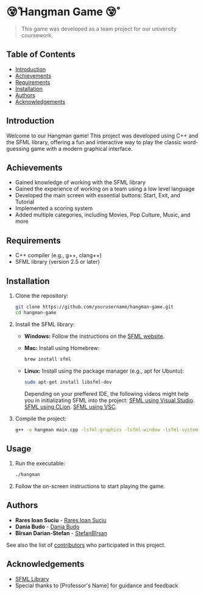 # 😵̷̊̊ Hangman Game 😵̷̊̊

> This game was developed as a team project for our university coursework.

## Table of Contents

- [Introduction](#introduction)
- [Achievements](#achievements)
- [Requirements](#requirements)
- [Installation](#installation)
- [Authors](#authors)
- [Acknowledgements](#acknowledgements)

## Introduction

Welcome to our Hangman game! This project was developed using C++ and the SFML library, offering a fun and interactive way to play the classic word-guessing game with a modern graphical interface.

## Achievements

- Gained knowledge of working with the SFML library
- Gained the experience of working on a team using a low level language
- Developed the main screen with essential buttons: Start, Exit, and Tutorial
- Implemented a scoring system
- Added multiple categories, including Movies, Pop Culture, Music, and more

## Requirements

- C++ compiler (e.g., g++, clang++)
- SFML library (version 2.5 or later)

## Installation

1. Clone the repository:
    ```sh
    git clone https://github.com/yourusername/hangman-game.git
    cd hangman-game
    ```

2. Install the SFML library:
    - **Windows:** Follow the instructions on the [SFML website](https://www.sfml-dev.org/tutorials/2.5/start-vc.php).

    - **Mac:** Install using Homebrew:
      ```sh
      brew install sfml
      ```
    - **Linux:** Install using the package manager (e.g., apt for Ubuntu):
      ```sh
      sudo apt-get install libsfml-dev
      ```

      Depending on your preffered IDE, the following videos might help you in initializating SFML into the project:
      [SFML using Visual Studio](https://youtu.be/lFzpkvrscs4?si=Ryo4CFrFSla6d4ED).
      [SFML using CLion](https://youtu.be/EXY7MNqKHTc?si=FnTofw8kUa_PVNkg).
      [SFML using VSC](https://www.youtube.com/watch?v=Ljhpsdz8Ouo).

2. Compile the project:
    ```sh
    g++ -o hangman main.cpp -lsfml-graphics -lsfml-window -lsfml-system
    ```

## Usage

1. Run the executable:
    ```sh
    ./hangman
    ```

2. Follow the on-screen instructions to start playing the game.

## Authors

- **Rares Ioan Suciu** - [Rares Ioan Suciu](https://github.com/Rares-Ioan-Suciu)
- **Dania Budo** - [Dania Budo](https://github.com/budodania)
- **Bîrsan Darian-Stefan** - [StefanBîrsan](https://github.com/StefanBirsan)

See also the list of [contributors](https://github.com/Rares-Ioan-Suciu/hangman_game/contributors) who participated in this project.

## Acknowledgements

- [SFML Library](https://www.sfml-dev.org/)
- Special thanks to [Professor's Name] for guidance and feedback
